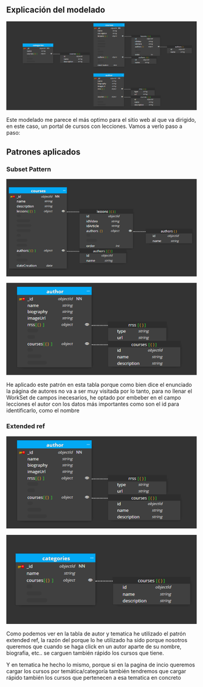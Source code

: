 ## Explicación del modelado

![Modelado de la base de datos](./content/modelado.png)

Este modelado me parece el más optimo para el sitio web al que va dirigido, en este caso, un portal de cursos con lecciones. Vamos a verlo paso a paso:

## Patrones aplicados

### Subset Pattern

![Tabla cursos](./content/tabla%20cursos.png)

![Tabla autor](./content/tabla%20autor.png)

He aplicado este patrón en esta tabla porque como bien dice el enunciado la página de autores no va a ser muy visitada por lo tanto, para no llenar el WorkSet de campos inecesarios, he optado por embeber en el campo lecciones el autor con los datos más importantes como son el id para identificarlo, como el nombre

### Extended ref

![Tabla autor](./content/tabla%20autor.png)

![Tabla tematicas](./content/tabla%20tematicas.png)

Como podemos ver en la tabla de autor y tematica he utilizado el patrón extended ref, la razón del porque lo he utilizado ha sido porque nosotros queremos que cuando se haga click en un autor aparte de su nombre, biografia, etc.. se carguen también rápido los cursos que tiene.

Y en tematica he hecho lo mismo, porque si en la pagina de incio queremos cargar los cursos por temática/categoría también tendremos que cargar rápido también los cursos que pertenecen a esa tematica en concreto
